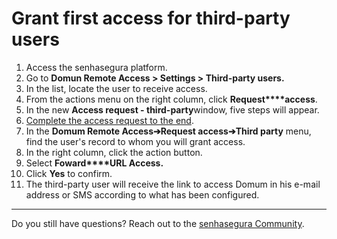 # Grant first access for third-party users
<!-- Fix link -->
1. Access the senhasegura platform.
2. Go to **Domun Remote Access > Settings > Third-party users.**
3. In the list, locate the user to receive access.
4. From the actions menu on the right column, click **Request****access**.
5. In the new **Access request - third-party**window, five steps will appear.
6. [Complete the access request to the end](/v3-33/docs/domum-how-to-fill-in-the-access-request-to-third-party-users).
7. In the **Domum Remote Access➔Request access➔Third party** menu, find the user's record to whom you will grant access.
8. In the right column, click the action button.
9. Select **Foward****URL Access.**
10. Click **Yes** to confirm.
11. The third\-party user will receive the link to access Domum in his e-mail address or SMS according to what has been configured.

---

Do you still have questions? Reach out to the [senhasegura Community](https://community.senhasegura.io/).
